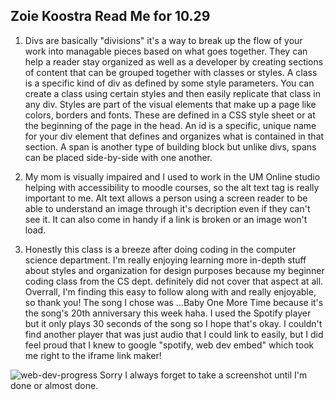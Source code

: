 ## Zoie Koostra Read Me for 10.29

1. Divs are basically "divisions" it's a way to break up the flow of your work into managable pieces based on what goes together. They can help a reader stay organized as well as a developer by creating sections of content that can be grouped together with classes or styles. A class is a specific kind of div as defined by some style parameters. You can create a class using certain styles and then easily replicate that class in any div. Styles are part of the visual elements that make up a page like colors, borders and fonts. These are defined in a CSS style sheet or at the beginning of the page in the head. An id is a specific, unique name for your div element that defines and organizes what is contained in that section. A span is another type of building block but unlike divs, spans can be placed side-by-side with one another.

2. My mom is visually impaired and I used to work in the UM Online studio helping with accessibility to moodle courses, so the alt text tag is really important to me. Alt text allows a person using a screen reader to be able to understand an image through it's decription even if they can't see it. It can also come in handy if a link is broken or an image won't load.

3. Honestly this class is a breeze after doing coding in the computer science department. I'm really enjoying learning more in-depth stuff about styles and organization for design purposes because my beginner coding class from the CS dept. definitely did not cover that aspect at all. Overrall, I'm finding this easy to follow along with and really enjoyable, so thank you! The song I chose was ...Baby One More Time because it's the song's 20th anniversary this week haha. I used the Spotify player but it only plays 30 seconds of the song so I hope that's okay. I couldn't find another player that was just audio that I could link to easily, but I did feel proud that I knew to google "spotify, web dev embed" which took me right to the iframe link maker!

![web-dev-progress](../images/web-dev-progress.jpg)
Sorry I always forget to take a screenshot until I'm done or almost done.
